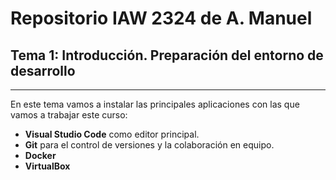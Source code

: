# Repositorio IAW 2324 de A. Manuel
## Tema 1: Introducción. Preparación del entorno de desarrollo

--- 

En este tema vamos a instalar las principales aplicaciones con las que vamos a trabajar este curso:
- **Visual Studio Code** como editor principal.
- **Git** para el control de versiones y la colaboración en equipo.
- **Docker** 
- **VirtualBox**